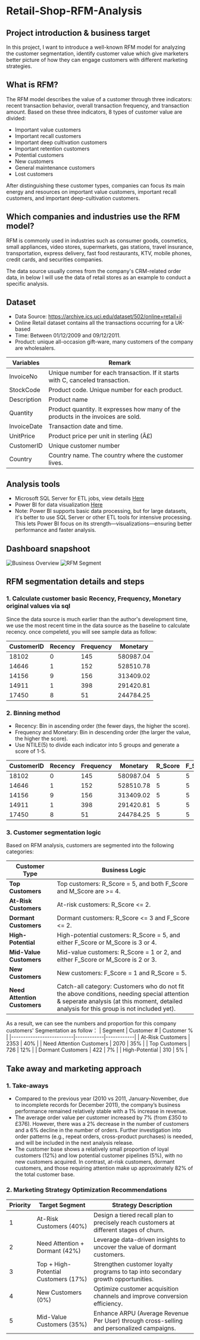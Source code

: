 # Retail-Shop-RFM-Analysis

## Project introduction & business target
In this project, I want to introduce a well-known RFM model for analyzing the customer segmentation, identify customer value which give marketers better picture of how they can engage customers with different marketing strategies.

## What is RFM?
The RFM model describes the value of a customer through three indicators: recent transaction behavior, overall transaction frequency, and transaction amount. Based on these three indicators, 8 types of customer value are divided:

 - Important value customers
 - Important recall customers
 - Important deep cultivation customers
 - Important retention customers
 - Potential customers
 - New customers
 - General maintenance customers
 - Lost customers

After distinguishing these customer types, companies can focus its main energy and resources on important value customers, important recall customers, and important deep-cultivation customers.

## Which companies and industries use the RFM model?

RFM is commonly used in industries such as consumer goods, cosmetics, small appliances, video stores, supermarkets, gas stations, travel insurance, transportation, express delivery, fast food restaurants, KTV, mobile phones, credit cards, and securities companies.

The data source usually comes from the company's CRM-related order data, in below I will use the data of retail stores as an example to conduct a specific analysis. 

## Dataset
 - Data Source: https://archive.ics.uci.edu/dataset/502/online+retail+ii
 - Online Retail dataset contains all the transactions occurring for a UK-based
 - Time: Between 01/12/2009 and 09/12/2011. 
 - Product: unique all-occasion gift-ware, many customers of the company are wholesalers.

|  Variables  | Remark | 
|-------------|---------------------------------------------------------------------------------|
| InvoiceNo   | Unique number for each transaction. If it starts with C, canceled transaction.|
| StockCode   | Product code. Unique number for each product.| 
| Description | Product name| 
| Quantity    | Product quantity. It expresses how many of the products in the invoices are sold.| 
| InvoiceDate | Transaction date and time.|
| UnitPrice   | Product price per unit in sterling (Â£)| 
| CustomerID  | Unique customer number| 
| Country     | Country name. The country where the customer lives.| 


## Analysis tools
 - Microsoft SQL Server for ETL jobs, view details [Here](https://github.com/Alexleehj/Retail-Shop-RFM-Analysis/blob/main/Online%20retail%20shop%20RFM%20Analysis.sql)
 - Power BI for data visualization [Here](https://github.com/Alexleehj/Retail-Shop-RFM-Analysis/blob/main/Retail%20RFM%20Analysis.pbix)
 - Note: Power BI supports basic data processing, but for large datasets, it's better to use SQL Server or other ETL tools for intensive processing. This lets Power BI focus on its strength—visualizations—ensuring better performance and faster analysis.



## Dashboard snapshoot
![Business Overview](https://github.com/Alexleehj/Retail-Shop-RFM-Analysis/blob/main/Business%20overview.png)
![RFM Segment](https://github.com/Alexleehj/Retail-Shop-RFM-Analysis/blob/main/RFM%20segments.png)


## RFM segmentation details and steps
### 1. Calculate customer basic Recency, Frequency, Monetary original values via sql
Since the data source is much earlier than the author's development time, we use the most recent time in the data source as the baseline to calculate recency. once compeletd, you will see sample data as follow:
    
| CustomerID | Recency | Frequency | Monetary      |
|------------|---------|-----------|---------------|
| 18102      | 0       | 145       | 580987.04     |
| 14646      | 1       | 152       | 528510.78     |
| 14156      | 9       | 156       | 313409.02     |
| 14911      | 1       | 398       | 291420.81     |
| 17450      | 8       | 51        | 244784.25     |

### 2. Binning method
 - Recency: Bin in ascending order (the fewer days, the higher the score).
 - Frequency and Monetary: Bin in descending order (the larger the value, the higher the score).
 - Use NTILE(5) to divide each indicator into 5 groups and generate a score of 1-5.

| CustomerID | Recency | Frequency | Monetary      | R_Score | F_Score | M_Score |
|------------|---------|-----------|---------------|---------|---------|---------|
| 18102      | 0       | 145       | 580987.04     | 5       | 5       | 5       |
| 14646      | 1       | 152       | 528510.78     | 5       | 5       | 5       |
| 14156      | 9       | 156       | 313409.02     | 5       | 5       | 5       |
| 14911      | 1       | 398       | 291420.81     | 5       | 5       | 5       |
| 17450      | 8       | 51        | 244784.25     | 5       | 5       | 5       |


### 3. Customer segmentation logic

Based on RFM analysis, customers are segmented into the following categories:

| Customer Type            | Business Logic                                                   |
|--------------------------|-------------------------------------------------------------------|
| **Top Customers**        | Top customers: R_Score = 5, and both F_Score and M_Score are >= 4. |
| **At-Risk Customers**    | At-risk customers: R_Score <= 2.                                  |
| **Dormant Customers**    | Dormant customers: R_Score <= 3 and F_Score <= 2.                 |
| **High-Potential**       | High-potential customers: R_Score = 5, and either F_Score or M_Score is 3 or 4. |
| **Mid-Value Customers**  | Mid-value customers: R_Score = 1 or 2, and either F_Score or M_Score is 2 or 3. |
| **New Customers**        | New customers: F_Score = 1 and R_Score = 5.                      |
| **Need Attention Customers** | Catch-all category: Customers who do not fit the above conditions, needing special attention & seperate analysis (at this moment, detailed analysis for this group is not included yet). |

As a result, we can see the numbers and proportion for this company customers' Segmentation as follow：
| Segment                  | Customer # | Customer % |
|--------------------------|------------|------------|
| At-Risk Customers        | 2353       | 40%        |
| Need Attention Customers | 2070       | 35%        |
| Top Customers            | 726        | 12%        |
| Dormant Customers        | 422        | 7%         |
| High-Potential           | 310        | 5%         |


## Take away and marketing approach
### 1. Take-aways
  - Compared to the previous year (2010 vs 2011, January-November, due to incomplete records for December 2011), the company’s business performance remained relatively stable with a 1% increase in revenue.
  - The average order value per customer increased by 7% (from £350 to £376). However, there was a 2% decrease in the number of customers and a 6% decline in the number of orders. Further investigation into order patterns (e.g., repeat orders, cross-product purchases) is needed, and will be included in the next analysis release.
 - The customer base shows a relatively small proportion of loyal customers (12%) and low potential customer pipelines (5%), with no new customers acquired. In contrast, at-risk customers, dormant customers, and those requiring attention make up approximately 82% of the total customer base.


### 2. Marketing Strategy Optimization Recommendations

| Priority | Target Segment                  | Strategy Description                                                                 |
|----------|----------------------------------|--------------------------------------------------------------------------------------|
| 1        | At-Risk Customers (40%)         | Design a tiered recall plan to precisely reach customers at different stages of churn. |
| 2        | Need Attention + Dormant (42%)  | Leverage data-driven insights to uncover the value of dormant customers.              |
| 3        | Top + High-Potential Customers (17%) | Strengthen customer loyalty programs to tap into secondary growth opportunities.       |
| 4        | New Customers (0%)              | Optimize customer acquisition channels and improve conversion efficiency.              |
| 5        | Mid-Value Customers (35%)       | Enhance ARPU (Average Revenue Per User) through cross-selling and personalized campaigns. |





